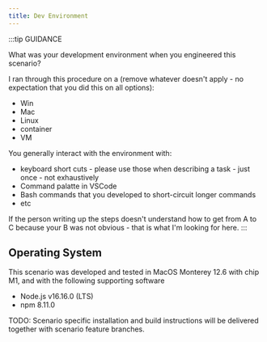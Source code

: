 ```yaml
---
title: Dev Environment
---
```


:::tip GUIDANCE

What was your development environment when you engineered this scenario?

I ran through this procedure on a (remove whatever doesn't apply - no expectation that you did this on all options):

- Win
- Mac
- Linux
- container
- VM

You generally interact with the environment with:

- keyboard short cuts - please use those when describing a task - just once - not exhaustively
- Command palatte in VSCode
- Bash commands that you developed to short-circuit longer commands
- etc

If the person writing up the steps doesn't understand how to get from A to C because your B was not obvious - that is what I'm looking for here.
:::

## Operating System

This scenario was developed and tested in MacOS Monterey 12.6 with chip M1, and with the following supporting software

- Node.js v16.16.0 (LTS)
- npm 8.11.0

TODO: Scenario specific installation and build instructions will be delivered together with scenario feature branches.
